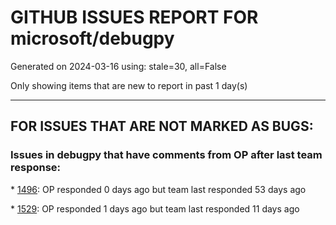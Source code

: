
# GITHUB ISSUES REPORT FOR microsoft/debugpy


Generated on 2024-03-16 using: stale=30, all=False


Only showing items that are new to report in past 1 day(s)


---

## FOR ISSUES THAT ARE NOT MARKED AS BUGS:


### Issues in debugpy that have comments from OP after last team response:


\* [1496](https://github.com/microsoft/debugpy/issues/1496 "Python 3.12 runs much slower than Python 3.11"): OP responded 0 days ago but team last responded 53 days ago

\* [1529](https://github.com/microsoft/debugpy/issues/1529 "api to retrieve debugpy endpoint and access token?"): OP responded 1 days ago but team last responded 11 days ago

